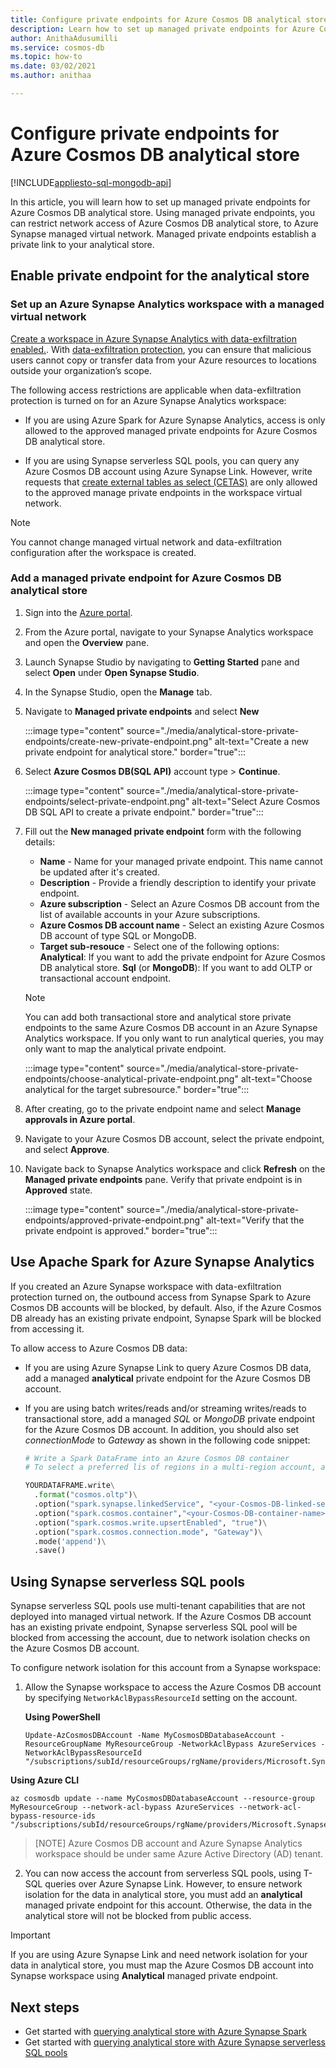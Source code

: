 ```yaml
---
title: Configure private endpoints for Azure Cosmos DB analytical store.
description: Learn how to set up managed private endpoints for Azure Cosmos DB analytical store. With private endpoints, you can restrict network access of Azure Cosmos DB analytical store, to Azure Synapse managed virtual network. Managed private endpoints establish a private link to your analytical store.
author: AnithaAdusumilli
ms.service: cosmos-db
ms.topic: how-to
ms.date: 03/02/2021
ms.author: anithaa

---
```


# Configure private endpoints for Azure Cosmos DB analytical store
[!INCLUDE[appliesto-sql-mongodb-api](includes/appliesto-sql-mongodb-api.md)]

In this article, you will learn how to set up managed private endpoints for Azure Cosmos DB analytical store. Using managed private endpoints, you can restrict network access of Azure Cosmos DB analytical store, to Azure Synapse managed virtual network. Managed private endpoints establish a private link to your analytical store.

## Enable private endpoint for the analytical store

### Set up an Azure Synapse Analytics workspace with a managed virtual network

[Create a workspace in Azure Synapse Analytics with data-exfiltration enabled.](../synapse-analytics/security/how-to-create-a-workspace-with-data-exfiltration-protection.md). With [data-exfiltration protection](../synapse-analytics/security/workspace-data-exfiltration-protection.md), you can ensure that malicious users cannot copy or transfer data from your Azure resources to locations outside your organization’s scope.

The following access restrictions are applicable when data-exfiltration protection is turned on for an Azure Synapse Analytics workspace:

* If you are using Azure Spark for Azure Synapse Analytics, access is only allowed to the approved managed private endpoints for Azure Cosmos DB analytical store.

* If you are using Synapse serverless SQL pools, you can query any Azure Cosmos DB account using Azure Synapse Link. However, write requests that [create external tables as select (CETAS)](../synapse-analytics/sql/develop-tables-cetas.md) are only allowed to the approved manage private endpoints in the workspace virtual network.

> [!NOTE]
> You cannot change managed virtual network and data-exfiltration configuration after the workspace is created.

### Add a managed private endpoint for Azure Cosmos DB analytical store

1. Sign into the [Azure portal](https://portal.azure.com/).

1. From the Azure portal, navigate to your Synapse Analytics workspace and open the **Overview** pane.

1. Launch Synapse Studio by navigating to **Getting Started** pane and select **Open** under **Open Synapse Studio**.

1. In the Synapse Studio, open the **Manage** tab.

1. Navigate to **Managed private endpoints** and select **New**

   :::image type="content" source="./media/analytical-store-private-endpoints/create-new-private-endpoint.png" alt-text="Create a new private endpoint for analytical store." border="true":::

1. Select **Azure Cosmos DB(SQL API)** account type > **Continue**.

   :::image type="content" source="./media/analytical-store-private-endpoints/select-private-endpoint.png" alt-text="Select Azure Cosmos DB SQL API to create a private endpoint." border="true":::

1. Fill out the **New managed private endpoint** form with the following details:

   * **Name** - Name for your managed private endpoint. This name cannot be updated after it's created.
   * **Description** - Provide a friendly description to identify your private endpoint.
   * **Azure subscription** - Select an Azure Cosmos DB account from the list of available accounts in your Azure subscriptions.
   * **Azure Cosmos DB account name** - Select an existing Azure Cosmos DB account of type SQL or MongoDB.
   * **Target sub-resouce** - Select one of the following options:
     **Analytical**: If you want to add the private endpoint for Azure Cosmos DB analytical store.
     **Sql** (or **MongoDB**): If you want to add OLTP or transactional account endpoint.

   > [!NOTE]
   > You can add both transactional store and analytical store private endpoints to the same Azure Cosmos DB account in an Azure Synapse Analytics workspace. If you only want to run analytical queries, you may only want to map the analytical private endpoint.

   :::image type="content" source="./media/analytical-store-private-endpoints/choose-analytical-private-endpoint.png" alt-text="Choose analytical for the target subresource." border="true":::

1. After creating, go to the private endpoint name and select **Manage approvals in Azure portal**.

1. Navigate to your Azure Cosmos DB account, select the private endpoint, and select **Approve**.

1. Navigate back to Synapse Analytics workspace and click **Refresh** on the **Managed private endpoints** pane. Verify that private endpoint is in **Approved** state.

   :::image type="content" source="./media/analytical-store-private-endpoints/approved-private-endpoint.png" alt-text="Verify that the private endpoint is approved." border="true":::

## Use Apache Spark for Azure Synapse Analytics

If you created an Azure Synapse workspace with data-exfiltration protection turned on, the outbound access from Synapse Spark to Azure Cosmos DB accounts will be blocked, by default. Also, if the Azure Cosmos DB already has an existing private endpoint, Synapse Spark will be blocked from accessing it.

To allow access to Azure Cosmos DB data:

* If you are using Azure Synapse Link to query Azure Cosmos DB data, add a managed **analytical** private endpoint for the Azure Cosmos DB account.

* If you are using batch writes/reads and/or streaming writes/reads to transactional store, add a managed *SQL* or *MongoDB* private endpoint for the Azure Cosmos DB account. In addition, you should also set *connectionMode* to *Gateway* as shown in the following code snippet:

  ```python
  # Write a Spark DataFrame into an Azure Cosmos DB container
  # To select a preferred lis of regions in a multi-region account, add .option("spark.cosmos.preferredRegions", "<Region1>, <Region2>")
  
  YOURDATAFRAME.write\
    .format("cosmos.oltp")\
    .option("spark.synapse.linkedService", "<your-Cosmos-DB-linked-service-name>")\
    .option("spark.cosmos.container","<your-Cosmos-DB-container-name>")\
    .option("spark.cosmos.write.upsertEnabled", "true")\
    .option("spark.cosmos.connection.mode", "Gateway")\
    .mode('append')\
    .save()
  
  ```

## Using Synapse serverless SQL pools

Synapse serverless SQL pools use multi-tenant capabilities that are not deployed into managed virtual network. If the Azure Cosmos DB account has an existing private endpoint, Synapse serverless SQL pool will be blocked from accessing the account, due to network isolation checks on the Azure Cosmos DB account.

To configure network isolation for this account from a Synapse workspace:

1. Allow the Synapse workspace to access the Azure Cosmos DB account by specifying `NetworkAclBypassResourceId` setting on the account.

   **Using PowerShell**

   ```powershell-interactive
   Update-AzCosmosDBAccount -Name MyCosmosDBDatabaseAccount -ResourceGroupName MyResourceGroup -NetworkAclBypass AzureServices -NetworkAclBypassResourceId "/subscriptions/subId/resourceGroups/rgName/providers/Microsoft.Synapse/workspaces/wsName"
   ```

  **Using Azure CLI**

   ```azurecli-interactive
   az cosmosdb update --name MyCosmosDBDatabaseAccount --resource-group MyResourceGroup --network-acl-bypass AzureServices --network-acl-bypass-resource-ids "/subscriptions/subId/resourceGroups/rgName/providers/Microsoft.Synapse/workspaces/wsName"
   ```

   > [NOTE]
   > Azure Cosmos DB account and Azure Synapse Analytics workspace should be under same Azure Active Directory (AD) tenant.

2. You can now access the account from serverless SQL pools, using T-SQL queries over Azure Synapse Link. However, to ensure network isolation for the data in analytical store, you must add an **analytical** managed private endpoint for this account. Otherwise, the data in the analytical store will not be blocked from public access.

> [!IMPORTANT]
> If you are using Azure Synapse Link and need network isolation for your data in analytical store, you must map the Azure Cosmos DB account into Synapse workspace using **Analytical** managed private endpoint.

## Next steps

* Get started with [querying analytical store with Azure Synapse Spark](../synapse-analytics/synapse-link/how-to-query-analytical-store-spark.md?toc=/azure/cosmos-db/toc.json&bc=/azure/cosmos-db/breadcrumb/toc.json&branch=master)
* Get started with [querying analytical store with Azure Synapse serverless SQL pools](../synapse-analytics/sql/query-cosmos-db-analytical-store.md?toc=/azure/cosmos-db/toc.json&bc=/azure/cosmos-db/breadcrumb/toc.json&branch=master)
